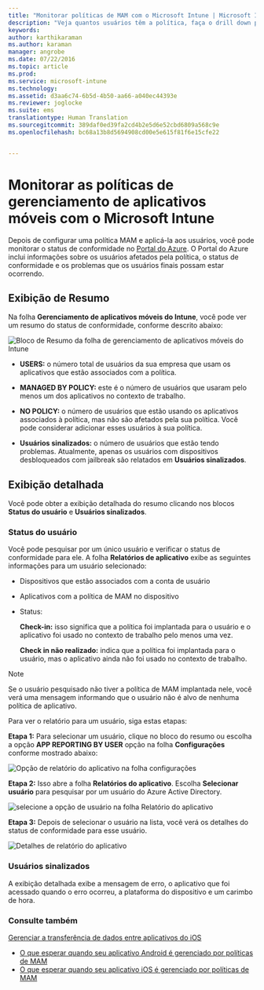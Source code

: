 ```yaml
---
title: "Monitorar políticas de MAM com o Microsoft Intune | Microsoft Intune"
description: "Veja quantos usuários têm a política, faça o drill down para descobrir mais detalhes."
keywords: 
author: karthikaraman
ms.author: karaman
manager: angrobe
ms.date: 07/22/2016
ms.topic: article
ms.prod: 
ms.service: microsoft-intune
ms.technology: 
ms.assetid: d3aa6c74-6b5d-4b50-aa66-a040ec44393e
ms.reviewer: joglocke
ms.suite: ems
translationtype: Human Translation
ms.sourcegitcommit: 389daf0ed39fa2cd4b2e5d6e52cbd6809a568c9e
ms.openlocfilehash: bc68a13b8d5694908cd00e5e615f81f6e15cfe22


---
```


# Monitorar as políticas de gerenciamento de aplicativos móveis com o Microsoft Intune
Depois de configurar uma política MAM e aplicá-la aos usuários, você pode monitorar o status de conformidade no [Portal do Azure](https://portal.azure.com). O Portal do Azure inclui informações sobre os usuários afetados pela política, o status de conformidade e os problemas que os usuários finais possam estar ocorrendo.
## Exibição de Resumo
Na folha **Gerenciamento de aplicativos móveis do Intune**, você pode ver um resumo do status de conformidade, conforme descrito abaixo:


![Bloco de Resumo da folha de gerenciamento de aplicativos móveis do Intune](../media/mam-azure-portal-user-status-summary.png)

-   **USERS:** o número total de usuários da sua empresa que usam os aplicativos que estão associados com a política.

-   **MANAGED BY POLICY:** este é o número de usuários que usaram pelo menos um dos aplicativos no contexto de trabalho.

-   **NO POLICY:** o número de usuários que estão usando os aplicativos associados à política, mas não são afetados pela sua política.  Você pode considerar adicionar esses usuários à sua política.

- **Usuários sinalizados:** o número de usuários que estão tendo problemas. Atualmente, apenas os usuários com dispositivos desbloqueados com jailbreak são relatados em **Usuários sinalizados**.


## Exibição detalhada
Você pode obter a exibição detalhada do resumo clicando nos blocos **Status do usuário** e **Usuários sinalizados**.

### Status do usuário
Você pode pesquisar por um único usuário e verificar o status de conformidade para ele. A folha **Relatórios de aplicativo** exibe as seguintes informações para um usuário selecionado:
- Dispositivos que estão associados com a conta de usuário
- Aplicativos com a política de MAM no dispositivo
- Status:

  **Check-in:** isso significa que a política foi implantada para o usuário e o aplicativo foi usado no contexto de trabalho pelo menos uma vez.

  **Check in não realizado:** indica que a política foi implantada para o usuário, mas o aplicativo ainda não foi usado no contexto de trabalho.

>[!NOTE]
> Se o usuário pesquisado não tiver a política de MAM implantada nele, você verá uma mensagem informando que o usuário não é alvo de nenhuma política de aplicativo.

Para ver o relatório para um usuário, siga estas etapas:

**Etapa 1:** Para selecionar um usuário, clique no bloco do resumo ou escolha a opção **APP REPORTING BY USER** opção na folha **Configurações** conforme mostrado abaixo:

![Opção de relatório do aplicativo na folha configurações](../media/mam-azure-portal-app-reporting-by-user-settings-blade.png)

**Etapa 2:** Isso abre a folha **Relatórios do aplicativo**. Escolha **Selecionar usuário** para pesquisar por um usuário do Azure Active Directory.

![selecione a opção de usuário na folha Relatório do aplicativo](../media/mam-azure-portal-app-reporting-select-user.png)

**Etapa 3:** Depois de selecionar o usuário na lista, você verá os detalhes do status de conformidade para esse usuário.

![Detalhes de relatório do aplicativo](../media/mam-azure-portal-app-reporting-by-user.png)
### Usuários sinalizados
A exibição detalhada exibe a mensagem de erro, o aplicativo que foi acessado quando o erro ocorreu, a plataforma do dispositivo e um carimbo de hora.  

### Consulte também
[Gerenciar a transferência de dados entre aplicativos do iOS](manage-data-transfer-between-ios-apps-with-microsoft-intune.md)

* [O que esperar quando seu aplicativo Android é gerenciado por políticas de MAM](user-experience-for-mam-enabled-android-apps-with-microsoft-intune.md)
* [O que esperar quando seu aplicativo iOS é gerenciado por políticas de MAM](user-experience-for-mam-enabled-ios-apps-with-microsoft-intune.md)



<!--HONumber=Oct16_HO3-->



